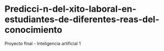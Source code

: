 # Predicci-n-del-xito-laboral-en-estudiantes-de-diferentes-reas-del-conocimiento
Proyecto final - Inteligencia artificial 1

